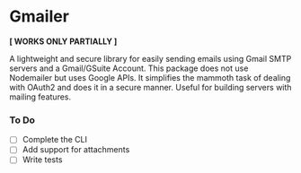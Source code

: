 # Gmailer
**[ WORKS ONLY PARTIALLY ]**

A lightweight and secure library for easily sending emails using Gmail SMTP servers and a Gmail/GSuite Account. This package does not use Nodemailer but uses Google APIs. It simplifies the mammoth task of dealing with OAuth2 and does it in a secure manner. Useful for building servers with mailing features.

### To Do
- [ ] Complete the CLI
- [ ] Add support for attachments
- [ ] Write tests